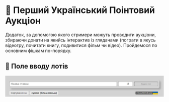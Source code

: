 # 🌻 Перший Український Поінтовий Аукціон
Додаток, за допомогою якого стримери можуть проводити аукціони, збираючи донати на якийсь інтерактив із глядачами (пограти в якусь відеогру, почитати книгу, подивитися фільм чи відео). Пройдемося по основним фішкам по-порядку.

## 🤙 Поле вводу лотів
![input](https://raw.githubusercontent.com/Shmobeny/site-point-auction/main/public/assets/img/readme_content/input.jpg "Поле вводу лотів")
